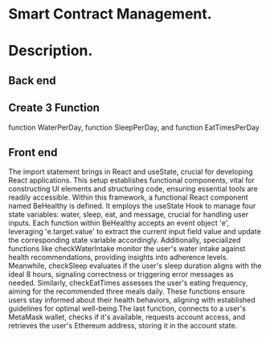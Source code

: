 # Smart Contract Management.
# Description.
## Back end
## Create 3 Function
function WaterPerDay, function SleepPerDay, and function EatTimesPerDay
## Front end
The import statement brings in React and useState, crucial for developing React applications. This setup establishes functional components, vital for constructing UI elements and structuring code, ensuring essential tools are readily accessible. Within this framework, a functional React component named BeHealthy is defined. It employs the useState Hook to manage four state variables: water, sleep, eat, and message, crucial for handling user inputs. Each function within BeHealthy accepts an event object 'e', leveraging 'e.target.value' to extract the current input field value and update the corresponding state variable accordingly. Additionally, specialized functions like checkWaterIntake monitor the user's water intake against health recommendations, providing insights into adherence levels. Meanwhile, checkSleep evaluates if the user's sleep duration aligns with the ideal 8 hours, signaling correctness or triggering error messages as needed. Similarly, checkEatTimes assesses the user's eating frequency, aiming for the recommended three meals daily. These functions ensure users stay informed about their health behaviors, aligning with established guidelines for optimal well-being.The last function, connects to a user's MetaMask wallet, checks if it's available, requests account access, and retrieves the user's Ethereum address, storing it in the account state.

